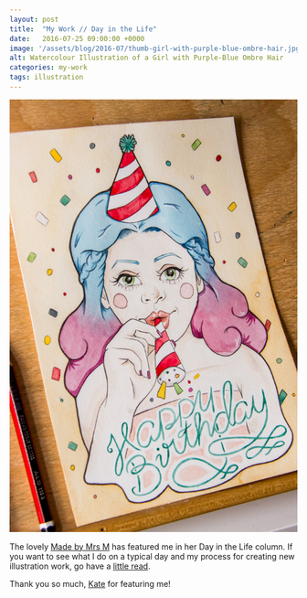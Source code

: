 ```yaml
---
layout: post
title:  "My Work // Day in the Life"
date:   2016-07-25 09:00:00 +0000
image: '/assets/blog/2016-07/thumb-girl-with-purple-blue-ombre-hair.jpg'
alt: Watercolour Illustration of a Girl with Purple-Blue Ombre Hair
categories: my-work
tags: illustration
---
```


[![Watercolour Illustration of a Girl with Purple-Blue Ombre Hair, for the Day in the Life of Karen Murray of A Rose Cast blog post, on Made by Mrs M's Blog](/assets/blog/2016-07/day-in-the-life.jpg)](http://www.madebymrsm.co.uk/blog/2016/7/22/day-in-the-life-karen-murray-a-rose-cast "Day in the Life of Karen Murray of A Rose Cast, on Made by Mrs M's Blog")

The lovely [Made by Mrs M](http://www.madebymrsm.co.uk) has featured me in her Day in the Life column. If you want to see what I do on a typical day and my process for creating new illustration work, go have a [little read](http://www.madebymrsm.co.uk/blog/2016/7/22/day-in-the-life-karen-murray-a-rose-cast).

Thank you so much, [Kate](http://www.madebymrsm.co.uk) for featuring me!